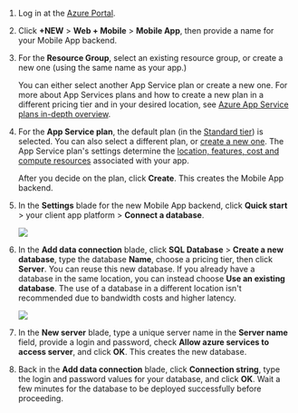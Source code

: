 1. Log in at the [Azure Portal](https://portal.azure.com/).
2. Click **+NEW** > **Web + Mobile** > **Mobile App**, then provide a name for your Mobile App backend.
3. For the **Resource Group**, select an existing resource group, or create a new one (using the same name as your app.) 
   
    You can either select another App Service plan or create a new one. For more about App Services plans and how to create a new plan in a different pricing tier and in your desired location, see [Azure App Service plans in-depth overview](../articles/app-service/azure-web-sites-web-hosting-plans-in-depth-overview.md).
4. For the **App Service plan**, the default plan (in the [Standard tier](https://azure.microsoft.com/pricing/details/app-service/)) is selected. You can also  select a different plan, or [create a new one](../articles/app-service/azure-web-sites-web-hosting-plans-in-depth-overview.md#create-an-app-service-plan). The App Service plan's settings determine the [location, features, cost and compute resources](https://azure.microsoft.com/pricing/details/app-service/) associated with your app. 
   
    After you decide on the plan, click **Create**. This creates the Mobile App backend. 
5. In the **Settings** blade for the new Mobile App backend, click **Quick start** > your client app platform > **Connect a database**. 
   
    ![](./media/app-service-mobile-dotnet-backend-create-new-service/dotnet-backend-create-data-connection.png)
6. In the **Add data connection** blade, click **SQL Database** > **Create a new database**, type the database **Name**, choose a pricing tier, then click **Server**.  You can reuse this new database. If you already have a database in the same location, you can instead choose **Use an existing database**. The use of a database in a different location isn't recommended due to bandwidth costs and higher latency.
   
    ![](./media/app-service-mobile-dotnet-backend-create-new-service/dotnet-backend-create-db.png)
7. In the **New server** blade, type a unique server name in the **Server name** field, provide a login and password, check **Allow azure services to access server**, and click **OK**. This creates the new database.
8. Back in the **Add data connection** blade, click **Connection string**, type the login and password values for your database, and click **OK**. Wait a few minutes for the database to be deployed successfully before proceeding.

<!-- URLs. -->
[Azure Portal]: https://portal.azure.com/
